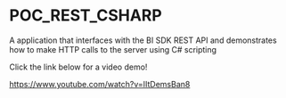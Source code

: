 # POC_REST_CSHARP

A application that interfaces with the BI SDK REST API and demonstrates how to make HTTP calls to the server using C# scripting

Click the link below for a video demo!

https://www.youtube.com/watch?v=IItDemsBan8
